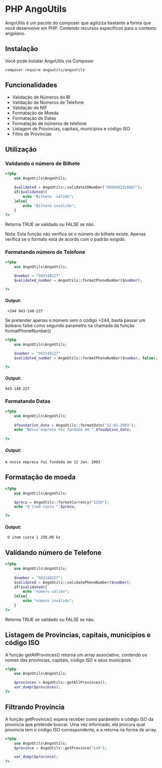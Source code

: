 # PHP AngoUtils

AngoUtils é um pacote do composer que agiliziza bastante a forma que você desenvolve em PHP.
Contendo recursos específicos para o contexto angolano.

## Instalação 
Você pode instalar AngoUtils via Composer
``` 
composer require angoutils/angoutils
````
## Funcionalidades

 - Validação de Números do BI
 - Validação de Números de Telefone
 - Validação de NIF
 - Formatação de Moeda
 - Formatação de Datas
 - Formatação de números de telefone
 - Listagem de Provincias, capitais, municipios e código ISO
 - Filtro de Provincias

## Utilização

### Validando o número de Bilhete

```php
<?php 
    use AngoUtils\AngoUtils;

    $validated = AngoUtils::validateIDNumber("00569822LA087");
    if($validated){
        echo "Bilhete  válido";
    }else{
        echo "Bilhete inválido";
    }
?>
```
Retorna TRUE se validado ou FALSE se não.

Nota: Esta função não verifica se o número do bilhete existe. Apenas verifica se o formato está de acordo com o padrão exigido.

### Formatando número de Telefone

```php 
<?php 
    use AngoUtils\AngoUtils;

    $number = "943148227"
    $validated_number = AngoUtils::formatPhoneNumber($number);

?>
```
#### Output:
```
 +244 943-148-227
```
Se pretender apenas o número sem o código +244, basta passar um boleano false como segundo parametro na chamada da função formatPhoneNumber()

```php 
<?php 
    use AngoUtils\AngoUtils;

    $number = "943148227"
    $validated_number = AngoUtils::formatPhoneNumber($number, false);

?>
```
#### Output:
```
943-148-227
```
### Formatando Datas

```php 
<?php 
    use AngoUtils\AngoUtils;
    
    $foundation_date = AngoUtils::formatDate('12-01-2003');
    echo "Nossa empresa foi fundada em ".$foudation_date;
    
?>
```
##### Output:
````
A nossa empresa foi fundada em 12 Jan. 2003
```` 
## Formatação de moeda
```php 
<?php 
    use AngoUtils\AngoUtils;

    $preco = AngoUtils::formatCurrency("1250");
    echo "O item custa ".$preco;

?>
```
#### Output:
```
 O item custa 1 250,00 kz
```

## Validando número de Telefone

```php 
<?php 
    use AngoUtils\AngoUtils;
    
    $number = "943148227";
    $validated = AngoUtils::validatePhoneNumber($number);
    if($validated){
        echo "número válido";
    }else{
        echo "número inválido";
    }
?>
```
Retorna TRUE se validado ou FALSE se não.

## Listagem de Provincias, capitais, municipios e código ISO

A função getAllProvinces() retorna um array associativo, contendo os nomes das provincias, capitais, código ISO e seus municípios.

```php
<?php
    use AngoUtils\AngoUtils;

    $provinces = AngoUtils::getAllProvinces();
    var_dump($provinces);
?>
```
## Filtrando Província
A função getProvince() espera receber como parâmetro o código ISO da provincia que pretende buscar. Uma vez informado, ela procura qual provincia tem o código ISO correspondente, e a retorna na forma de array.
```php
<?php
    use AngoUtils\AngoUtils;
    $province = AngoUtils::getProvince("LUA");

    var_dump($province);
?>
```